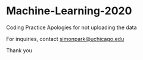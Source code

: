# Machine-Learning-2020
Coding Practice
Apologies for not uploading the data

For inquiries, contact
simonpark@uchicago.edu

Thank you
